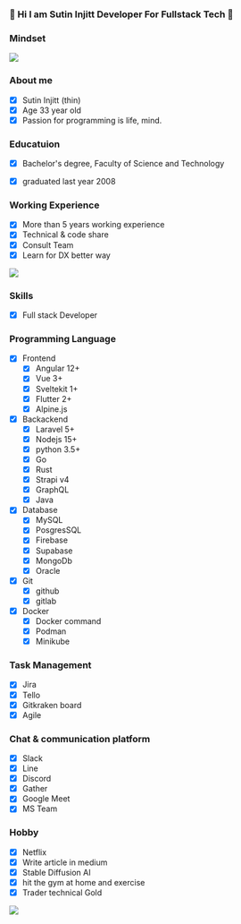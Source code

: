 ### :whale: Hi I am Sutin Injitt Developer For Fullstack Tech :snake:

### Mindset
<img src="https://scontent.fbkk5-3.fna.fbcdn.net/v/t39.30808-6/357012904_3520718961537299_7269356057051113409_n.jpg?_nc_cat=105&cb=99be929b-59f725be&ccb=1-7&_nc_sid=730e14&_nc_eui2=AeHRxrc0YyDztCbcZq-inwQdv7-7D__bidi_v7sP_9uJ2FU3S3jqZ3JAdafU0l-4YsqrbVCavpwyeSfPkFTHa0YA&_nc_ohc=TqhPFNK8MswAX_F09VL&_nc_ht=scontent.fbkk5-3.fna&oh=00_AfAqEVZ6KcRFfbdjcMkiHRnxx5IV05tb3gbRrajuQ26_kA&oe=64C4648C" />

### About me

- [x] Sutin Injitt (thin)
- [x] Age 33 year old
- [x] Passion for programming is life, mind.

### Educatuion
- [x] Bachelor's degree, Faculty of Science and Technology
- [x] graduated last year 2008


### Working Experience
- [x] More than 5 years working experience
- [X] Technical & code share
- [X] Consult Team
- [X] Learn for DX better way

<img src="https://scontent.fbkk5-5.fna.fbcdn.net/v/t39.30808-6/355123612_3512769868998875_3577152423803643190_n.jpg?stp=cp6_dst-jpg&_nc_cat=104&cb=99be929b-59f725be&ccb=1-7&_nc_sid=8bfeb9&_nc_eui2=AeHfbovsNGRC0U6JRVjrTv07upJTs9pRW926klOz2lFb3WcYZ2eyuxdjORe33xNmKXe3Fuj7HKQbwyaptyVuhmU9&_nc_ohc=Vb9CtpUeff4AX84FPGK&_nc_ht=scontent.fbkk5-5.fna&oh=00_AfBppLE56hQGYRngSbO5rL4zf9uZ7PNylNdu44RdsgvTXw&oe=64C44893" />

### Skills
- [x] Full stack Developer

### Programming Language
- [x] Frontend
  - [x] Angular 12+
  - [x] Vue 3+
  - [x] Sveltekit 1+
  - [x] Flutter 2+
  - [x] Alpine.js
      
- [x] Backackend 
  - [x] Laravel 5+
  - [x] Nodejs 15+
  - [x] python 3.5+  
  - [x] Go
  - [x] Rust
  - [x] Strapi v4
  - [x] GraphQL
  - [x] Java
      
- [x] Database 
  - [x] MySQL
  - [x] PosgresSQL 
  - [x] Firebase
  - [x] Supabase
  - [x] MongoDb
  - [x] Oracle

- [x] Git 
  - [x] github
  - [x] gitlab
        
- [X] Docker
  - [X] Docker command
  - [X] Podman
  - [X] Minikube

### Task Management
- [X] Jira
- [X] Tello
- [X] Gitkraken board
- [X] Agile

### Chat & communication platform
- [X] Slack
- [X] Line
- [X] Discord
- [X] Gather
- [X] Google Meet
- [X] MS Team   

### Hobby
- [x] Netflix
- [X] Write article in medium
- [X] Stable Diffusion AI
- [X] hit the gym at home and exercise
- [X] Trader technical Gold

<img src="https://scontent.fbkk5-4.fna.fbcdn.net/v/t39.30808-6/359385334_3527642820844913_949360652366279246_n.jpg?_nc_cat=110&cb=99be929b-59f725be&ccb=1-7&_nc_sid=730e14&_nc_eui2=AeEIPi9eJkgRt99QVh920F-NB5YlKmpjTD8HliUqamNMP-ccmQhsKeHhf2BGdz9Bv-ZzfwBLFCM3ZLdEnvHgecDv&_nc_ohc=k1s7NQ3GMTcAX9Sr3pe&_nc_ht=scontent.fbkk5-4.fna&oh=00_AfBKxyRxc68zDiGN3uVxcInvDEdDlM6mnTSnap34E9Cchg&oe=64C4A2D0" /> 


